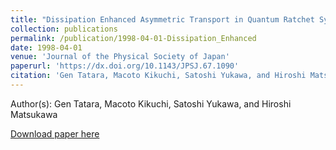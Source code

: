 ```yaml
---
title: "Dissipation Enhanced Asymmetric Transport in Quantum Ratchet System,"
collection: publications
permalink: /publication/1998-04-01-Dissipation_Enhanced
date: 1998-04-01
venue: 'Journal of the Physical Society of Japan'
paperurl: 'https://dx.doi.org/10.1143/JPSJ.67.1090'
citation: 'Gen Tatara, Macoto Kikuchi, Satoshi Yukawa, and Hiroshi Matsukawa, Dissipation Enhanced Asymmetric Transport in Quantum Ratchet System,, Journal of the Physical Society of Japan, <b>67</b>, 1090, (1998)'
---
```


Author(s): Gen Tatara, Macoto Kikuchi, Satoshi Yukawa, and Hiroshi Matsukawa


<a href='https://dx.doi.org/10.1143/JPSJ.67.1090'>Download paper here</a>
